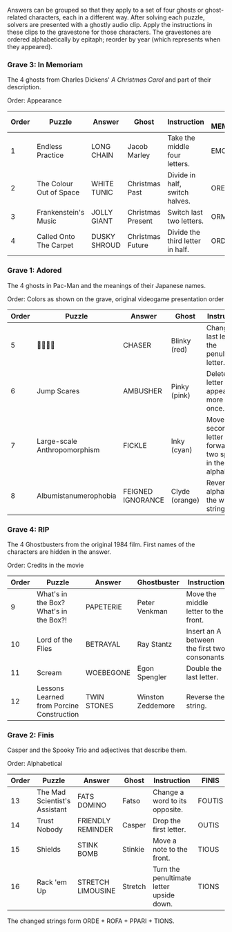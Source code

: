 Answers can be grouped so that they apply to a set of four ghosts or ghost-related characters, each in a different way. After solving each puzzle, solvers are presented with a ghostly audio clip. Apply the instructions in these clips to the gravestone for those characters. The gravestones are ordered alphabetically by epitaph; reorder by year (which represents when they appeared).

### Grave 3: In Memoriam

The 4 ghosts from Charles Dickens' <i>A Christmas Carol</i> and part of their description.

Order: Appearance

|Order|Puzzle|Answer|Ghost|Instruction|IN MEMORIAM|
|--|--|--|--|--|--|
|1|Endless Practice|LONG CHAIN|Jacob Marley|Take the middle four letters.|EMOR|
|2|The Colour Out of Space|WHITE TUNIC|Christmas Past|Divide in half, switch halves.|OREM|
|3|Frankenstein's Music|JOLLY GIANT|Christmas Present|Switch last two letters.|ORME|
|4|Called Onto The Carpet|DUSKY SHROUD|Christmas Future|Divide the third letter in half.|ORDE|

### Grave 1: Adored

The 4 ghosts in Pac-Man and the meanings of their Japanese names.

Order: Colors as shown on the grave, original videogame presentation order

|Order|Puzzle|Answer|Ghost|Instruction|ADORED|
|--|--|--|--|--|--|
|5|🔔🦇🦇🦇|CHASER|Blinky (red)|Change the last letter to the penultimate letter.|ADOREE|
|6|Jump Scares|AMBUSHER|Pinky (pink)|Delete any letter appearing more than once.|ADOR|
|7|Large-scale Anthropomorphism|FICKLE|Inky (cyan)|Move the second letter forward two spaces in the alphabet.|AFOR|
|8|Albumistanumerophobia|FEIGNED IGNORANCE|Clyde (orange)|Reverse alphabetize the whole string.|ROFA|


### Grave 4: RIP

The 4 Ghostbusters from the original 1984 film. First names of the characters are hidden in the answer.

Order: Credits in the movie

|Order|Puzzle|Answer|Ghostbuster|Instruction|RIP|
|--|--|--|--|--|--|
|9|What's in the Box? What's in the Box?!|PAPETERIE|Peter Venkman|Move the middle letter to the front.|IRP|
|10|Lord of the Flies|BETRAYAL|Ray Stantz|Insert an A between the first two consonants.|IRAP|
|11|Scream|WOEBEGONE|Egon Spengler|Double the last letter.|IRAPP|
|12|Lessons Learned from Porcine Construction|TWIN STONES|Winston Zeddemore|Reverse the string.|PPARI|

### Grave 2: Finis

Casper and the Spooky Trio and adjectives that describe them.

Order: Alphabetical

|Order|Puzzle|Answer|Ghost|Instruction|FINIS|
|--|--|--|--|--|--|
|13|The Mad Scientist's Assistant|FATS DOMINO|Fatso|Change a word to its opposite.|FOUTIS|
|14|Trust Nobody|FRIENDLY REMINDER|Casper|Drop the first letter.|OUTIS|
|15|Shields|STINK BOMB|Stinkie|Move a note to the front.|TIOUS|
|16|Rack 'em Up|STRETCH LIMOUSINE|Stretch|Turn the penultimate letter upside down.|TIONS|

The changed strings form <span class="answer">ORDE + ROFA + PPARI + TIONS</span>.